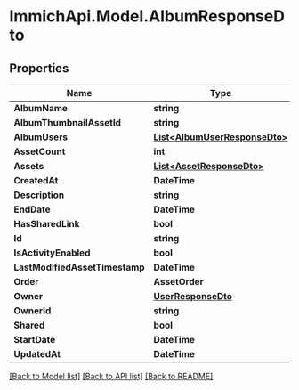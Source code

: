 # ImmichApi.Model.AlbumResponseDto

## Properties

Name | Type | Description | Notes
------------ | ------------- | ------------- | -------------
**AlbumName** | **string** |  | 
**AlbumThumbnailAssetId** | **string** |  | 
**AlbumUsers** | [**List&lt;AlbumUserResponseDto&gt;**](AlbumUserResponseDto.md) |  | 
**AssetCount** | **int** |  | 
**Assets** | [**List&lt;AssetResponseDto&gt;**](AssetResponseDto.md) |  | 
**CreatedAt** | **DateTime** |  | 
**Description** | **string** |  | 
**EndDate** | **DateTime** |  | [optional] 
**HasSharedLink** | **bool** |  | 
**Id** | **string** |  | 
**IsActivityEnabled** | **bool** |  | 
**LastModifiedAssetTimestamp** | **DateTime** |  | [optional] 
**Order** | **AssetOrder** |  | [optional] 
**Owner** | [**UserResponseDto**](UserResponseDto.md) |  | 
**OwnerId** | **string** |  | 
**Shared** | **bool** |  | 
**StartDate** | **DateTime** |  | [optional] 
**UpdatedAt** | **DateTime** |  | 

[[Back to Model list]](../README.md#documentation-for-models) [[Back to API list]](../README.md#documentation-for-api-endpoints) [[Back to README]](../README.md)

